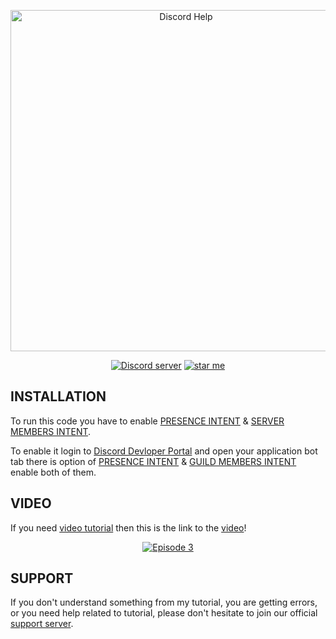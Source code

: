 <div align="center">
  <p>
    <a href="https://youtube.com/channel/UCKW0IAEQBhyFQHixopT2teQ"><img src="https://media.discordapp.net/attachments/926023641236377621/926023683120726016/20211230_133627.png" width="546" alt="Discord Help" /></a>
  </p>
  <p>
    <a href="https://discord.gg/H956rhJEm8"><img src="https://img.shields.io/discord/925633293754449921?color=5865F2&logo=discord&logoColor=white" alt="Discord server" /></a>
    <a href="https://github.com/discordhelp20/discord.jsV13Tutorial"><img src="https://img.shields.io/github/stars/discordhelp20/discord.jsV13Tutorial?style=social" alt="star me"></a>
  </p>
</div>

## INSTALLATION

To run this code you have to enable [PRESENCE INTENT](https://discord.com/developers/docs/topics/gateway#presence-update) & [SERVER MEMBERS INTENT](https://discord.com/developers/docs/topics/gateway#list-of-intents).<br />

To enable it login to [Discord Devloper Portal](https://discord.com/developers/applications) and open your application bot tab there is option of [PRESENCE INTENT](https://discord.com/developers/docs/topics/gateway#presence-update) & [GUILD MEMBERS INTENT](https://discord.com/developers/docs/topics/gateway#list-of-intents) enable both of them.

## VIDEO

If you need [video tutorial](#) then this is the link to the [video](#)!
<div align="center">
  <p>
    <a href="#"><img src="https://media.discordapp.net/attachments/926023641236377621/927038206719963146/20220102_083921.jpg" alt="Episode 3" /></a>
  </p>
</div>

## SUPPORT

If you don't understand something from my tutorial, you are getting errors, or you need help related to tutorial, please don't hesitate to join our official [support server](https://discord.gg/H956rhJEm8).
